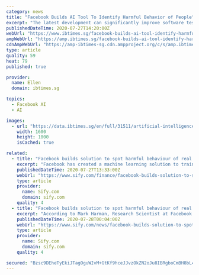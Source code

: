 ```yaml
---
category: news
title: "Facebook Builds AI Tool To Identify Harmful Behavior of People"
excerpt: "The latest development can significantly improve software testing for complicated environments, specifically in areas related to privacy, safety and security"
publishedDateTime: 2020-07-27T14:20:00Z
webUrl: "https://www.ibtimes.sg/facebook-builds-ai-tool-identify-harmful-behavior-people-49140"
ampWebUrl: "https://amp.ibtimes.sg/facebook-builds-ai-tool-identify-harmful-behavior-people-49140"
cdnAmpWebUrl: "https://amp-ibtimes-sg.cdn.ampproject.org/c/s/amp.ibtimes.sg/facebook-builds-ai-tool-identify-harmful-behavior-people-49140"
type: article
quality: 59
heat: 79
published: true

provider:
  name: Ellen
  domain: ibtimes.sg

topics:
  - Facebook AI
  - AI

images:
  - url: "https://data.ibtimes.sg/en/full/31511/artificial-intelligence.jpg"
    width: 1600
    height: 1000
    isCached: true

related:
  - title: "Facebook builds solution to spot harmful behaviour of real people"
    excerpt: "Facebook has created a machine learning solution to train bots to realistically simulate the behaviour of real people on a social media platform, a move that will improve software testing for complex environments particularly in product areas related to safety,"
    publishedDateTime: 2020-07-27T13:33:00Z
    webUrl: "https://www.sify.com/finance/facebook-builds-solution-to-spot-harmful-behaviour-of-real-people-news-topnews-uh1n4Cfjhjjjd.html"
    type: article
    provider:
      name: Sify.com
      domain: sify.com
    quality: 4
  - title: "Facebook builds solution to spot harmful behaviour of real people"
    excerpt: "According to Mark Harman, Research Scientist at Facebook AI, people's behaviour evolves and adapts over time and is different from one geography to the next, which makes it difficult to anticipate all the ways an individual or an entire community might ..."
    publishedDateTime: 2020-07-28T00:04:00Z
    webUrl: "https://www.sify.com/news/facebook-builds-solution-to-spot-harmful-behaviour-of-real-people-news-education-uh1n5Mcjidefg.html"
    type: article
    provider:
      name: Sify.com
      domain: sify.com
    quality: 4

secured: "Bzsc9DEheTyEkiJTagOguWIvM+GtKf9hceJJvzOkZN2oJu8IBRgboCmBH8bL4qDRre29zTgORjZI2gyr+ELL7WdJQAMpz4P0tPeRbY+P0Wrm/m3L1ySY83sE/xxlVkebmV2BfTLSMowVvzAT03g0I/GzUz6MyQbucD3mmX3RTSdXLd/hIBJ27Eeg3d4cG6uSUYq98HDx02iW+YtTa5qWfkPDxns7gvEok5cV4OdjeEmEksb1mTdzxzLCwBn1EzXqeAnEgETlBDCEwap+bWurSoSRBjFmB5FhkLzqpOOQHC1ytiv8E0mXllmtPi6P1pyOXXrHJsT3Qrl+w0B6I3W7IQ==;c03UCFjA8RCdqH0HXpClfQ=="
---
```


